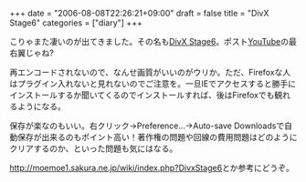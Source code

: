 +++
date = "2006-08-08T22:26:21+09:00"
draft = false
title = "DivX Stage6"
categories = ["diary"]
+++

こりゃまた凄いのが出てきました。その名も<a href="http://stage6.divx.com/">DivX Stage6</a>。ポスト<a href="http://www.youtube.com/">YouTube</a>の最右翼じゃね?

再エンコードされないので、なんせ画質がいいのがウリか。ただ、Firefoxな人はプラグイン入れないと見れないのでご注意を。一旦IEでアクセスすると勝手にインストールするか聞いてくるのでインストールすれば、後はFirefoxでも観れるようになる。

保存が楽なのもいい。右クリック→Preference...→Auto-save Downloadsで自動保存が出来るのもポイント高い！著作権の問題や回線の費用問題はどのようにクリアするのか、といった問題も気にはなる。

<a href="http://moemoe1.sakura.ne.jp/wiki/index.php?DivxStage6">http://moemoe1.sakura.ne.jp/wiki/index.php?DivxStage6</a>とか参考にどうぞ。
